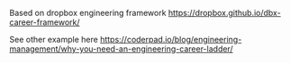 Based on dropbox engineering framework
https://dropbox.github.io/dbx-career-framework/

See other example here 
https://coderpad.io/blog/engineering-management/why-you-need-an-engineering-career-ladder/